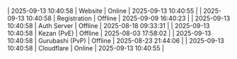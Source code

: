 | 2025-09-13 10:40:58 | Website | Online | 2025-09-13 10:40:55 |
| 2025-09-13 10:40:58 | Registration | Offline | 2025-09-09 16:40:23 |
| 2025-09-13 10:40:58 | Auth Server | Offline | 2025-08-18 09:33:31 |
| 2025-09-13 10:40:58 | Kezan (PvE) | Offline | 2025-08-03 17:58:02 |
| 2025-09-13 10:40:58 | Gurubashi (PvP) | Offline | 2025-08-23 21:44:06 |
| 2025-09-13 10:40:58 | Cloudflare | Online | 2025-09-13 10:40:55 |
